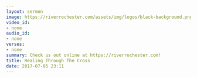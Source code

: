 ```yaml
---
layout: sermon
image: https://riverrochester.com/assets/img/logos/black-background.png
video_id:
- none
audio_id:
- none
verses:
- none
summary: Check us out online at https://riverrochester.com!
title: Healing Through The Cross
date: 2017-07-05 23:11
---
```

